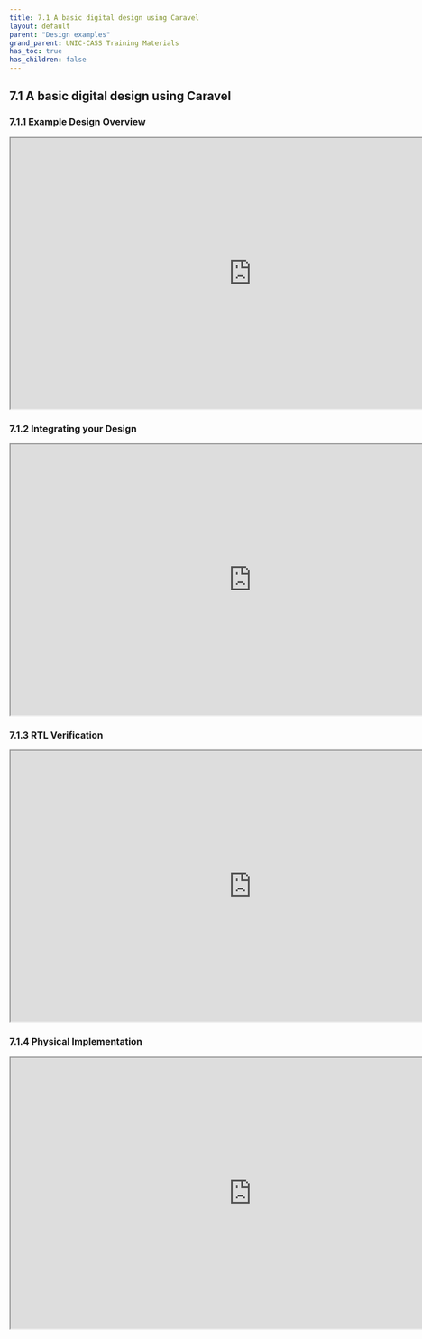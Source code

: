 ```yaml
---
title: 7.1 A basic digital design using Caravel
layout: default
parent: "Design examples"
grand_parent: UNIC-CASS Training Materials
has_toc: true
has_children: false
---
```


## 7.1 A basic digital design using Caravel
### 7.1.1 Example Design Overview
<iframe src="https://drive.google.com/file/d/17468QEhO4bpOtN-0eRudYJEhjhTYBMGo/preview" width="854" height="480" allow="autoplay"></iframe>

### 7.1.2 Integrating your Design
<iframe src="https://drive.google.com/file/d/17BZeHSe7bPW6Tav-ilbWREp6lAFAPJW7/preview" width="854" height="480" allow="autoplay"></iframe>

### 7.1.3 RTL Verification
<iframe src="https://drive.google.com/file/d/17CVee6lqH0WsUcpt9FiwT4VkWJkwc_qJ/preview" width="854" height="480" allow="autoplay"></iframe>

### 7.1.4 Physical Implementation
<iframe src="https://drive.google.com/file/d/17D-_b9r01H6xfZrJhxg90otx-r1w11Pf/preview" width="854" height="480" allow="autoplay"></iframe>
